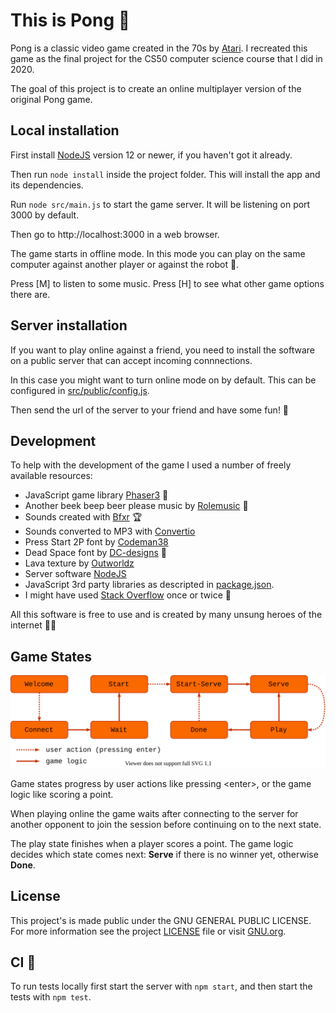 This is Pong 🏓
===

Pong is a classic video game created in the 70s by [Atari](https://en.wikipedia.org/wiki/Pong). I recreated this game as
the final project for the CS50 computer science course that I did in 2020.

The goal of this project is to create an online multiplayer version of the original Pong game.

Local installation
---
First install [NodeJS](https://nodejs.org/) version 12 or newer, if you haven't got it already.

Then run `node install` inside the project folder. This will install the app and its dependencies.

Run `node src/main.js` to start the game server. It will be listening on port 3000 by default.

Then go to http://localhost:3000 in a web browser.

The game starts in offline mode. In this mode you can play on the same computer against another player or against the robot 🤖.

Press [M] to listen to some music. Press [H] to see what other game options there are.


Server installation
---
If you want to play online against a friend, you need to install the software on a public server that can accept incoming connnections.

In this case you might want to turn online mode on by default. This can be configured in [src/public/config.js](src/public/config.js).

Then send the url of the server to your friend and have some fun! 🏓

Development
---
To help with the development of the game I used a number of freely available resources:
- JavaScript game library [Phaser3](https://phaser.io/) 🦄
- Another beek beep beer please music by [Rolemusic](https://freemusicarchive.org/music/Rolemusic/) 🤘
- Sounds created with [Bfxr](https://www.bfxr.net/) 🏆
- Sounds converted to MP3 with [Convertio](https://convertio.co/)
- Press Start 2P font by [Codeman38](https://www.fontspace.com/codeman38)
- Dead Space font by [DC-designs](https://www.dafont.com/devin-chandra.d8755) 🤩
- Lava texture by [Outworldz](https://www.outworldz.com/cgi/free-seamless-textures.plx)
- Server software [NodeJS](https://nodejs.org/)
- JavaScript 3rd party libraries as descripted in [package.json](package.json).
- I might have used [Stack Overflow](https://stackoverflow.com/questions?tab=Frequent) once or twice 🤣

All this software is free to use and is created by many unsung heroes of the internet 🦸‍♀️ 

Game States
---
![Game State Diagram](src/public/assets/images/game-state-diagram.svg)

Game states progress by user actions like pressing \<enter\>, or the game logic like scoring a point.

When playing online the game waits after connecting to the server for another opponent to join the session before continuing on to the next state.

The play state finishes when a player scores a point. The game logic decides which state comes next: **Serve** if there is no winner yet, otherwise **Done**.

License
---
This project's is made public under the GNU GENERAL PUBLIC LICENSE. For more information see the project [LICENSE](LICENSE) file or visit [GNU.org](https://www.gnu.org/licenses/quick-guide-gplv3).


CI 🧪
---
To run tests locally first start the server with `npm start`, and then start the tests with `npm test`.